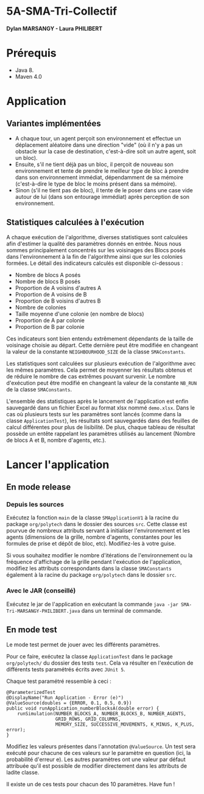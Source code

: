 # 5A-SMA-Tri-Collectif
#### Dylan MARSANGY - Laura PHILIBERT

# Prérequis
- Java 8.
- Maven 4.0

# Application

## Variantes implémentées
- A chaque tour, un agent perçoit son environnement et effectue un déplacement aléatoire dans une direction "vide" (où il n'y a pas un obstacle sur la case de destination, c'est-à-dire soit un autre agent, soit un bloc).
- Ensuite, s'il ne tient déjà pas un bloc, il perçoit de nouveau son environnement et tente de prendre le meilleur type de bloc à prendre dans son environnement immédiat, dépendamment de sa mémoire (c'est-à-dire le type de bloc le moins présent dans sa mémoire).
- Sinon (s'il ne tient pas de bloc), il tente de le poser dans une case vide autour de lui (dans son entourage immédiat) après perception de son environnement.

## Statistiques calculées à l'exécution
A chaque exécution de l'algorithme, diverses statistiques sont calculées afin d'estimer la qualité des paramètres donnés en entrée.
Nous nous sommes principalement concentrés sur les voisinages des Blocs posés dans l'environnement à la fin de l'algorithme ainsi que sur les colonies formées.
Le détail des indicateurs calculés est disponible ci-dessous :
- Nombre de blocs A posés
- Nombre de blocs B posés
- Proportion de A voisins d'autres A
- Proportion de A voisins de B
- Proportion de B voisins d'autres B
- Nombre de colonies
- Taille moyenne d'une colonie (en nombre de blocs)
- Proportion de A par colonie
- Proportion de B par colonie

Ces indicateurs sont bien entendu extrêmement dépendants de la taille de voisinage choisie au départ.
Cette dernière peut être modifiée en changeant la valeur de la constante ```NEIGHBOURHOOD_SIZE``` de la classe ```SMAConstants```.

Les statistiques sont calculées sur plusieurs exécution de l'algorithme avec les mêmes paramètres. 
Cela permet de moyenner les résultats obtenus et de réduire le nombre de cas extrêmes pouvant survenir.
Le nombre d'exécution peut être modifié en changeant la valeur de la constante ```NB_RUN``` de la classe ```SMAConstants```.

L'ensemble des statistiques après le lancement de l'application est enfin sauvegardé dans un fichier Excel au format xlsx nommé ```demo.xlsx```.
Dans le cas où plusieurs tests sur les paramètres sont lancés (comme dans la classe ```ApplicationTest```), les résultats sont sauvegardés dans des feuilles de calcul différentes pour plus de lisibilité.
De plus, chaque tableau de résultat possède un entête rappelant les paramètres utilisés au lancement (Nombre de blocs A et B, nombre d'agents, etc.).

# Lancer l'application

## En mode release

### Depuis les sources
Exécutez la fonction `main` de la classe `SMApplicationV1` à la racine du package `org/polytech` dans le dossier des sources `src`.
Cette classe est pourvue de nombreux attributs servant à initialiser l'environnement et les agents (dimensions de la grille, nombre d'agents, constantes pour les formules de prise et dépôt de bloc, etc).
Modifiez-les à votre guise.

Si vous souhaitez modifier le nombre d'itérations de l'environnement ou la fréquence d'affichage de la grille pendant l'exécution de l'application, modifiez les attributs correspondants dans la classe `SMAConstants` également à la racine du package `org/polytech` dans le dossier `src`.

### Avec le JAR (conseillé)
Exécutez le jar de l'application en exécutant la commande `java -jar SMA-Tri-MARSANGY-PHILIBERT.java` dans un terminal de commande.

## En mode test
Le mode test permet de jouer avec les différents paramètres.

Pour ce faire, exécutez la classe `ApplicationTest` dans le package `org/polytech/` du dossier des tests `test`.
Cela va résulter en l'exécution de différents tests paramétrés écrits avec `JUnit 5`.

Chaque test paramétré ressemble à ceci :
```
@ParameterizedTest
@DisplayName("Run Application - Error (e)")
@ValueSource(doubles = {ERROR, 0.1, 0.5, 0.9})
public void runApplication_numberBlocksA(double error) {
    runSimulation(NUMBER_BLOCKS_A, NUMBER_BLOCKS_B, NUMBER_AGENTS,
                  GRID_ROWS, GRID_COLUMNS,
                  MEMORY_SIZE, SUCCESSIVE_MOVEMENTS, K_MINUS, K_PLUS, error);
}
```
Modifiez les valeurs présentes dans l'annotation `@ValueSource`. Un test sera exécuté pour chacune de ces valeurs sur le paramètre en question (ici, la probabilité d'erreur e).
Les autres paramètres ont une valeur par défaut attribuée qu'il est possible de modifier directement dans les attributs de ladite classe.

Il existe un de ces tests pour chacun des 10 paramètres. Have fun !
